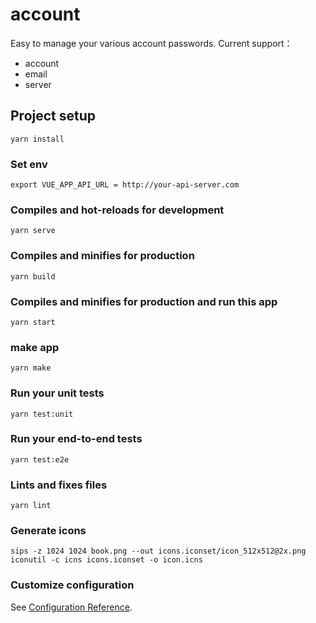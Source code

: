 # account

Easy to manage your various account passwords. Current support：

* account
* email
* server

## Project setup

```
yarn install
```

### Set env

`export VUE_APP_API_URL = http://your-api-server.com`

### Compiles and hot-reloads for development

```
yarn serve
```

### Compiles and minifies for production

```
yarn build
```

### Compiles and minifies for production and run this app

```
yarn start
```

### make app

```
yarn make
```

### Run your unit tests

```
yarn test:unit
```

### Run your end-to-end tests

```
yarn test:e2e
```

### Lints and fixes files

```
yarn lint
```

### Generate icons

```
sips -z 1024 1024 book.png --out icons.iconset/icon_512x512@2x.png
iconutil -c icns icons.iconset -o icon.icns
```

### Customize configuration

See [Configuration Reference](https://cli.vuejs.org/config/).
